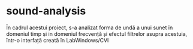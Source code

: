 # sound-analysis

În cadrul acestui proiect, s-a analizat forma de undă a unui sunet în domeniul timp și in domeniul frecvență și efectul filtrelor asupra acestuia, într-o interfață creată în LabWindows/CVI

